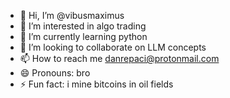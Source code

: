 - 👋 Hi, I’m @vibusmaximus
- 👀 I’m interested in algo trading
- 🌱 I’m currently learning python
- 💞️ I’m looking to collaborate on LLM concepts
- 📫 How to reach me danrepaci@protonmail.com  
- 😄 Pronouns: bro
- ⚡ Fun fact: i mine bitcoins in oil fields 

<!---
vibusmaximus/vibusmaximus is a ✨ special ✨ repository because its `README.md` (this file) appears on your GitHub profile.
You can click the Preview link to take a look at your changes.
--->
